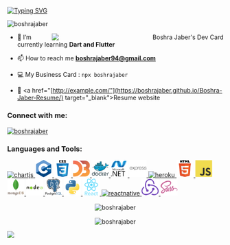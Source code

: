 [![Typing SVG](https://readme-typing-svg.herokuapp.com?font=Roboto+Slab&duration=6000&color=4D1928&background=E5F9FF00&center=true&vCenter=true&multiline=true&width=450&height=60&lines=Hi+%F0%9F%91%8B%2C+I'm+Boshra+Jaber;A+passionate+Full-Stack+Developer+%2FInstructor)](https://git.io/typing-svg)

 
<p align="left"> <img src="https://komarev.com/ghpvc/?username=boshrajaber&label=Profile%20views&color=0e75b6&style=flat" alt="boshrajaber" /> </p>


 <a  align="right" href="https://app.daily.dev/BoshraJaber"><img align="right" src="https://api.daily.dev/devcards/fb1ac408e9414da6a7a120477aa59bac.png?r=gjx" width="400" alt="Boshra Jaber's Dev Card"/></a>



- 🌱 I’m currently learning **Dart and Flutter**

- 📫 How to reach me **boshrajaber94@gmail.com**

- 💻 My Business Card : `npx boshrajaber`

- 📜 <a href="[http://example.com/"](https://boshrajaber.github.io/Boshra-Jaber-Resume/) target="_blank">Resume website</a>
 

 

<h3 >Connect with me:</h3>
<p>
<a href="https://www.linkedin.com/in/boshra-jaber/" target="blank"><img align="center" src="https://raw.githubusercontent.com/rahuldkjain/github-profile-readme-generator/master/src/images/icons/Social/linked-in-alt.svg" alt="boshrajaber" height="30" width="40" /></a>
</p>
 
 
<h3 align="left">Languages and Tools:</h3>
<p align="left"> <a href="https://www.chartjs.org" target="_blank"> <img src="https://www.chartjs.org/media/logo-title.svg" alt="chartjs" width="40" height="40"/> </a> <a href="https://www.w3schools.com/cpp/" target="_blank"> <img src="https://raw.githubusercontent.com/devicons/devicon/master/icons/cplusplus/cplusplus-original.svg" alt="cplusplus" width="40" height="40"/> </a> <a href="https://www.w3schools.com/css/" target="_blank"> <img src="https://raw.githubusercontent.com/devicons/devicon/master/icons/css3/css3-original-wordmark.svg" alt="css3" width="40" height="40"/> </a> <a href="https://d3js.org/" target="_blank"> <img src="https://raw.githubusercontent.com/devicons/devicon/master/icons/d3js/d3js-original.svg" alt="d3js" width="40" height="40"/> </a> <a href="https://www.docker.com/" target="_blank"> <img src="https://raw.githubusercontent.com/devicons/devicon/master/icons/docker/docker-original-wordmark.svg" alt="docker" width="40" height="40"/> </a> <a href="https://dotnet.microsoft.com/" target="_blank"> <img src="https://raw.githubusercontent.com/devicons/devicon/master/icons/dot-net/dot-net-original-wordmark.svg" alt="dotnet" width="40" height="40"/> </a> <a href="https://expressjs.com" target="_blank"> <img src="https://raw.githubusercontent.com/devicons/devicon/master/icons/express/express-original-wordmark.svg" alt="express" width="40" height="40"/> </a> <a href="https://heroku.com" target="_blank"> <img src="https://www.vectorlogo.zone/logos/heroku/heroku-icon.svg" alt="heroku" width="40" height="40"/> </a> <a href="https://www.w3.org/html/" target="_blank"> <img src="https://raw.githubusercontent.com/devicons/devicon/master/icons/html5/html5-original-wordmark.svg" alt="html5" width="40" height="40"/> </a> <a href="https://developer.mozilla.org/en-US/docs/Web/JavaScript" target="_blank"> <img src="https://raw.githubusercontent.com/devicons/devicon/master/icons/javascript/javascript-original.svg" alt="javascript" width="40" height="40"/> </a> <a href="https://www.mongodb.com/" target="_blank"> <img src="https://raw.githubusercontent.com/devicons/devicon/master/icons/mongodb/mongodb-original-wordmark.svg" alt="mongodb" width="40" height="40"/> </a> <a href="https://nodejs.org" target="_blank"> <img src="https://raw.githubusercontent.com/devicons/devicon/master/icons/nodejs/nodejs-original-wordmark.svg" alt="nodejs" width="40" height="40"/> </a> <a href="https://www.postgresql.org" target="_blank"> <img src="https://raw.githubusercontent.com/devicons/devicon/master/icons/postgresql/postgresql-original-wordmark.svg" alt="postgresql" width="40" height="40"/> </a> <a href="https://www.python.org" target="_blank"> <img src="https://raw.githubusercontent.com/devicons/devicon/master/icons/python/python-original.svg" alt="python" width="40" height="40"/> </a> <a href="https://reactjs.org/" target="_blank"> <img src="https://raw.githubusercontent.com/devicons/devicon/master/icons/react/react-original-wordmark.svg" alt="react" width="40" height="40"/> </a> <a href="https://reactnative.dev/" target="_blank"> <img src="https://reactnative.dev/img/header_logo.svg" alt="reactnative" width="40" height="40"/> </a> <a href="https://redux.js.org" target="_blank"> <img src="https://raw.githubusercontent.com/devicons/devicon/master/icons/redux/redux-original.svg" alt="redux" width="40" height="40"/> </a> <a href="https://sass-lang.com" target="_blank"> <img src="https://raw.githubusercontent.com/devicons/devicon/master/icons/sass/sass-original.svg" alt="sass" width="40" height="40"/> </a> </p>



<p align="center"><img align="center" src="https://github-readme-stats.vercel.app/api/top-langs?username=boshrajaber&count_private=true&show_icons=true&locale=en&layout=compact&langs_count=10" alt="boshrajaber" /></p>

<p align="center"><img align="center" src="https://github-readme-streak-stats.herokuapp.com/?user=boshrajaber&" alt="boshrajaber" /></p>


<!-- 
### ✍️Random Dev Quote
![](https://quotes-github-readme.vercel.app/api?type=horizontal&theme=dark)

### 😂Random Dev Meme
<img src="https://random-memer.herokuapp.com/" width="512px"/> -->


<!--START_SECTION:waka-->
<!--END_SECTION:waka-->


<!-- ![GitHub Snake Light](dist/github-contribution-grid-snake.svg) -->
![](dist/github-contribution-grid-snake-dark.svg?palette=github-dark)
<!-- ![](dist/ocean.gif?color_snake=orange&color_dots=#bfd6f6,#8dbdff,#64a1f4,#4b91f1,#3c7dd9) -->

         
          
          
